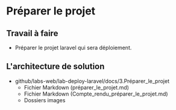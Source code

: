 # Préparer le projet
## Travail à faire 
- Préparer le projet laravel qui sera déploiement.

## L'architecture de solution 
- github/labs-web/lab-deploy-laravel/docs/3.Préparer_le_projet
  - Fichier Markdown (préparer_le_projet.md)
  - Fichier Markdown (Compte_rendu_préparer_le_projet.md)
  - Dossiers images